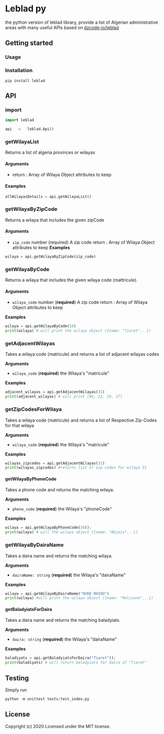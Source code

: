 # Leblad py
the python version of leblad library,  provide a list of Algerian administrative areas with many useful APIs 
based on  [dzcode-io/leblad](https://github.com/dzcode-io/leblad)

## Getting started

### Usage

### Installation

```
pip install leblad
```
## API

### import

```python
import leblad

api   =   leblad.Api()
```

### getWilayaList

Returns a list of  algeria provinces or wilayas
#### Arguments 

- return  :  Array of Wilaya Object attributes to keep

#### Examples

```python
allWilayasDetails = api.getWilayaList()
```

### getWilayaByZipCode

Returns a wilaya that includes the given zipCode
#### Arguments

- `zip_code` number (required) A zip code
return :  Array of Wilaya Object attributes to keep
**Examples**

```python
wilaya = api.getWilayaByZipCode(zip_code)
```

### getWilayaByCode

Returns a wilaya that includes the given wilaya code (mattricule).

#### Arguments

-  `wilaya_code` number (**required**) A zip code
return :  Array of Wilaya Object attributes to keep

**Examples**

```python
wilaya = api.getWilayaByCode(14)
print(wilaya) # will print the wilaya object ({name: "Tiaret"...})
```

### getAdjacentWilayas

Takes a wilaya code (matricule) and returns a list of adjacent wilayas codes

**Arguments**

- `wilaya_code` (**required**) the Wilaya's "matricule"

**Examples**

```python
adjacent_wilayas = api.getAdjacentWilayas(31)
print(adjacent_wilayas) # will print [46, 22, 29, 27]
```

### getZipCodesForWilaya

Takes a wilaya code (matricule) and returns a list of Respective Zip-Codes for that wilaya

**Arguments**

- `wilaya_code` (**required**) the Wilaya's "matricule"

**Examples**

```python
wilayas_zipcodes = api.getAdjacentWilayas(31)
print(wilayas_zipcodes) #returns list of zip codes for wilaya 31
```

#### getWilayaByPhoneCode

Takes a phone code and returns the matching wilaya.

**Arguments**

- `phone_code` (**required**) the Wilaya's "phoneCode"

**Examples**

```python
wilaya = api.getWilayaByPhoneCode(34)); 
print(wilaya) # will the wilaya object ({name: "Béjaïa"...})
```

### getWilayaByDairaName

Takes a daira name and returns the matching wilaya.

**Arguments**

- `dairaName: string` (**required**) the Wilaya's "dairaName" 

**Examples**

```python
wilaya = api.getWilayaByDairaName("OUED RHIOU")
print(wilaya) #will print the wilaya object ({name: "Relizane"...})
```

#### getBaladyiatsForDaira

Takes a daira name and returns the matching baladyiats.

**Arguments**

- `daira: string` (**required**) the Wilaya's "dairaName"

**Examples**

```python
baladiyats = api.getBaladyiatsForDaira("Tiaret")); 
print(baladiyats) # will return baladyiats for daira of "Tiaret"
```

## Testing

Simply run

```python
python -m unittest tests/test_index.py
```

## License

Copyright (c) 2020  Licensed under the MIT license.
